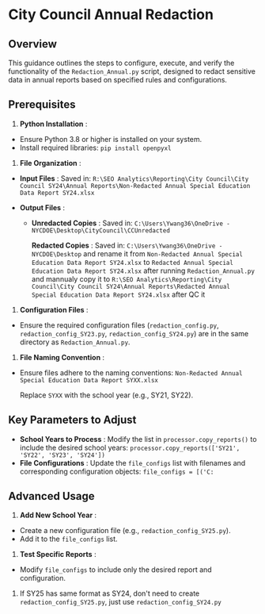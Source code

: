# City Council Annual Redaction

## Overview

This guidance outlines the steps to configure, execute, and verify the functionality of the `Redaction_Annual.py` script, designed to redact sensitive data in annual reports based on specified rules and configurations.

## Prerequisites

1. **Python Installation** :

* Ensure Python 3.8 or higher is installed on your system.
* Install required libraries: `pip install openpyxl`

1. **File Organization** :

* **Input Files** : Saved in: `R:\SEO Analytics\Reporting\City Council\City Council SY24\Annual Reports\Non-Redacted Annual Special Education Data Report SY24.xlsx`
* **Output Files** :

  * **Unredacted Copies** : Saved in: `C:\Users\Ywang36\OneDrive - NYCDOE\Desktop\CityCouncil\CCUnredacted`

    **Redacted Copies** : Saved in: `C:\Users\Ywang36\OneDrive - NYCDOE\Desktop` and rename it from `Non-Redacted Annual Special Education Data Report SY24.xlsx` to `Redacted Annual Special Education Data Report SY24.xlsx` after running `Redaction_Annual.py` and mannualy copy it to `R:\SEO Analytics\Reporting\City Council\City Council SY24\Annual Reports\Redacted Annual Special Education Data Report SY24.xlsx` after QC it

1. **Configuration Files** :

* Ensure the required configuration files (`redaction_config.py`, `redaction_config_SY23.py`, `redaction_config_SY24.py`) are in the same directory as `Redaction_Annual.py`.

1. **File Naming Convention** :

* Ensure files adhere to the naming conventions: `Non-Redacted Annual Special Education Data Report SYXX.xlsx`

  Replace `SYXX` with the school year (e.g., SY21, SY22).

## Key Parameters to Adjust

* **School Years to Process** :
  Modify the list in `processor.copy_reports()` to include the desired school years: `processor.copy_reports(['SY21', 'SY22', 'SY23', 'SY24'])`
* **File Configurations** :
  Update the `file_configs` list with filenames and corresponding configuration objects: `file_configs = [('C:`

## Advanced Usage

1. **Add New School Year** :

* Create a new configuration file (e.g., `redaction_config_SY25.py`).
* Add it to the `file_configs` list.

1. **Test Specific Reports** :

* Modify `file_configs` to include only the desired report and configuration.

1. If SY25 has same format as SY24, don't need to create `redaction_config_SY25.py`, just use `redaction_config_SY24.py`
